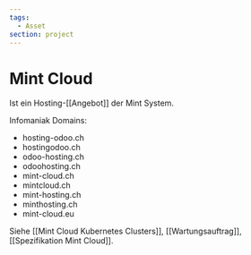 ```yaml
---
tags:
  - Asset
section: project
---
```


# Mint Cloud

Ist ein Hosting-[[Angebot]] der Mint System.

Infomaniak Domains:

- hosting-odoo.ch
- hostingodoo.ch
- odoo-hosting.ch
- odoohosting.ch
- mint-cloud.ch
- mintcloud.ch
- mint-hosting.ch
- minthosting.ch
- mint-cloud.eu

Siehe [[Mint Cloud Kubernetes Clusters]], [[Wartungsauftrag]], [[Spezifikation Mint Cloud]].
